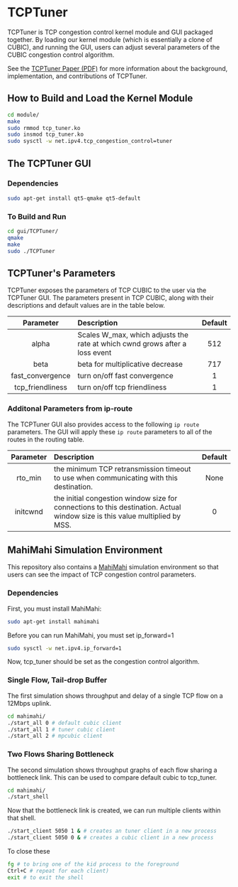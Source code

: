 # TCPTuner
TCPTuner is TCP congestion control kernel module and GUI packaged together. By loading our kernel module (which is essentially a clone of CUBIC), and running the GUI, users can adjust several parameters of the CUBIC congestion control algorithm.

See the [TCPTuner Paper (PDF)](https://arxiv.org/ftp/arxiv/papers/1605/1605.01987.pdf) for more information about the background, implementation, and contributions of TCPTuner.

## How to Build and Load the Kernel Module

``` bash
cd module/
make
sudo rmmod tcp_tuner.ko
sudo insmod tcp_tuner.ko
sudo sysctl -w net.ipv4.tcp_congestion_control=tuner
```

## The TCPTuner GUI
### Dependencies

``` bash
sudo apt-get install qt5-qmake qt5-default
```

### To Build and Run

``` bash
cd gui/TCPTuner/
qmake
make
sudo ./TCPTuner
```

## TCPTuner's Parameters
TCPTuner exposes the parameters of TCP CUBIC to the user via the TCPTuner GUI. The parameters present in TCP CUBIC, along with their descriptions and default values are in the table below.

Parameter        | Description                                                                 | Default
:--------------: | :-------------------------------------------------------------------------- | :-----:
alpha            | Scales W_max, which adjusts the rate at which cwnd grows after a loss event | 512
beta             | beta for multiplicative decrease                                            | 717
fast_convergence | turn on/off fast convergence                                                | 1
tcp_friendliness | turn on/off tcp friendliness                                                | 1

### Additonal Parameters from ip-route
The TCPTuner GUI also provides access to the following `ip route` parameters. The GUI will apply these `ip route` parameters to all of the routes in the routing table.

Parameter | Description                                                                                                                 | Default
:-------: | :-------------------------------------------------------------------------------------------------------------------------- | :------:
rto_min   | the minimum TCP retransmission timeout to use when communicating with this destination.                                     | None
initcwnd  | the initial congestion window size for connections to this destination. Actual window size is this value multiplied by MSS. | 0

## MahiMahi Simulation Environment
This repository also contains a [MahiMahi](http://mahimahi.mit.edu/) simulation environment so that users can see the impact of TCP congestion control parameters.

### Dependencies
First, you must install MahiMahi:
``` bash
sudo apt-get install mahimahi
```

Before you can run MahiMahi, you must set ip_forward=1
``` bash
sudo sysctl -w net.ipv4.ip_forward=1
```

Now, tcp_tuner should be set as the congestion control algorithm.

### Single Flow, Tail-drop Buffer
The first simulation shows throughput and delay of a single TCP flow on a 12Mbps uplink.

``` bash
cd mahimahi/
./start_all 0 # default cubic client
./start_all 1 # tuner cubic client
./start_all 2 # mpcubic client
```

### Two Flows Sharing Bottleneck
The second simulation shows throughput graphs of each flow sharing a bottleneck link. This can be used to compare default cubic to tcp_tuner.

``` bash
cd mahimahi/
./start_shell
```

Now that the bottleneck link is created, we can run multiple clients within that shell.

``` bash
./start_client 5050 1 & # creates an tuner client in a new process
./start_client 5050 0 & # creates a cubic client in a new process
```

To close these
``` bash
fg # to bring one of the kid process to the foreground
Ctrl+C # repeat for each client)
exit # to exit the shell
```
